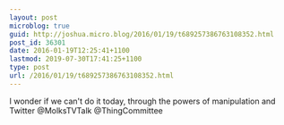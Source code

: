```yaml
---
layout: post
microblog: true
guid: http://joshua.micro.blog/2016/01/19/t689257386763108352.html
post_id: 36301
date: 2016-01-19T12:25:41+1100
lastmod: 2019-07-30T17:41:25+1100
type: post
url: /2016/01/19/t689257386763108352.html
---
```

I wonder if we can't do it today, through the powers of manipulation and Twitter @MolksTVTalk @ThingCommittee
